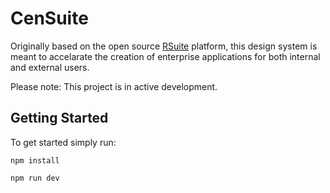 # CenSuite

Originally based on the open source [RSuite](https://rsuitejs.com) platform, this design system is meant to accelarate the creation of enterprise applications for both internal and external users.

Please note: This project is in active development.

## Getting Started

To get started simply run:

`npm install`

`npm run dev`

